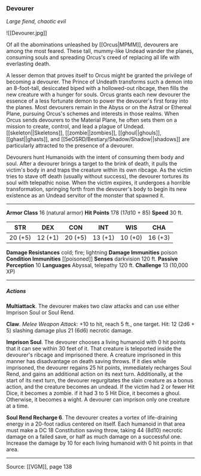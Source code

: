 ### Devourer
_Large fiend, chaotic evil_

![[Devourer.jpg]]

Of all the abominations unleashed by [[Orcus|MPMM]], devourers are among the most feared. These tall, mummy-like Undead wander the planes, consuming souls and spreading Orcus's creed of replacing all life with everlasting death.

A lesser demon that proves itself to Orcus might be granted the privilege of becoming a devourer. The Prince of Undeath transforms such a demon into an 8-foot-tall, desiccated biped with a hollowed-out ribcage, then fills the new creature with a hunger for souls. Orcus grants each new devourer the essence of a less fortunate demon to power the devourer's first foray into the planes. Most devourers remain in the Abyss or on the Astral or Ethereal Plane, pursuing Orcus's schemes and interests in those realms. When Orcus sends devourers to the Material Plane, he often sets them on a mission to create, control, and lead a plague of Undead. [[skeleton||Skeletons]], [[zombie||zombies]], [[ghoul||ghouls]], [[ghast||ghasts]], and [[5eOSRD/Bestiary/Shadow/Shadow||shadows]] are particularly attracted to the presence of a devourer.

Devourers hunt Humanoids with the intent of consuming them body and soul. After a devourer brings a target to the brink of death, it pulls the victim's body in and traps the creature within its own ribcage. As the victim tries to stave off death (usually without success), the devourer tortures its soul with telepathic noise. When the victim expires, it undergoes a horrible transformation, springing forth from the devourer's body to begin its new existence as an Undead servitor of the monster that spawned it.



---

**Armor Class** 16 (natural armor)
**Hit Points** 178 (17d10 + 85)
**Speed** 30 ft.

| STR     | DEX     | CON     | INT     | WIS     | CHA     |
|---------|---------|---------|---------|---------|---------|
| 20 (+5) | 12 (+1) | 20 (+5) | 13 (+1) | 10 (+0) | 16 (+3) |

**Damage Resistances** cold; fire; lightning
**Damage Immunities** poison
**Condition Immunities** [[poisoned]]
**Senses** darkvision 120 ft.
**Passive Perception** 10
**Languages** Abyssal, telepathy 120 ft.
**Challenge** 13 (10,000 XP)

---

##### Actions
**Multiattack**. The devourer makes two claw attacks and can use either Imprison Soul or Soul Rend.

**Claw**. _Melee Weapon Attack:_ +10 to hit, reach 5 ft., one target. Hit: 12 (2d6 + 5) slashing damage plus 21 (6d6) necrotic damage.

**Imprison Soul**. The devourer chooses a living humanoid with 0 hit points that it can see within 30 feet of it. That creature is teleported inside the devourer's ribcage and imprisoned there. A creature imprisoned in this manner has disadvantage on death saving throws. If it dies while imprisoned, the devourer regains 25 hit points, immediately recharges Soul Rend, and gains an additional action on its next turn. Additionally, at the start of its next turn, the devourer regurgitates the slain creature as a bonus action, and the creature becomes an undead. If the victim had 2 or fewer Hit Dice, it becomes a zombie. if it had 3 to 5 Hit Dice, it becomes a ghoul. Otherwise, it becomes a wight. A devourer can imprison only one creature at a time.

**Soul Rend Recharge 6**. The devourer creates a vortex of life-draining energy in a 20-foot radius centered on itself. Each humanoid in that area must make a DC 18 Constitution saving throw, taking 44 (8d10) necrotic damage on a failed save, or half as much damage on a successful one. Increase the damage by 10 for each living humanoid with 0 hit points in that area.


---

Source: [[VGM]], page 138